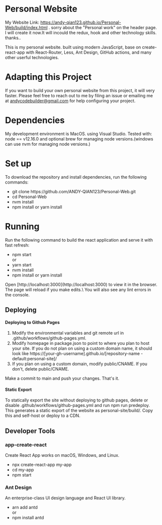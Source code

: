 # Personal Website
My Website Link: https://andy-qian123.github.io/Personal-Web/build/index.html .
sorry about the "Personal work" on the header page. I will create it now.It will incould the redux, hook and other technology skills. thanks..
</hr>
This is my personal website. built using modern JavaScript, base on create-react-app with React-Router, Less, Ant Design, GitHub actions, and many other userful technologies.

# Adapting this Project
If you want to build your own personal website from this project, it will very faster. Please feel free to reach out to me by filing an issue or emailing me at andycodebuilder@gmail.com for help configuring your project.

# Dependencies
My development environment is MacOS. using Visual Studio.
Tested with: node == v12.16.0 and optional brew for managing node versions.(windows can use nvm for managing node versions.)

# Set up
To download the repository and install dependencies, run the following commands:
<ul>
  <li>git clone https://github.com/ANDY-QIAN123/Personal-Web.git</li>
  <li>cd Personal-Web</li>
  <li>nvm install</li>
  <li>npm install  or  yarn install</li>
</ul>

# Running

Run the following command to build the react application and serve it with fast refresh:
<ul>
  <li>npm start</li>
  or
  <li>yarn start</li>
  <li>nvm install</li>
  <li>npm install  or  yarn install</li>
</ul>
Open [http://localhost:3000](http://localhost:3000) to view it in the browser.
</hr>
The page will reload if you make edits.\
You will also see any lint errors in the console.

## Deploying
<h4>Deploying to Github Pages</h4>
<ol>
<li>Modify the environmental variables and git remote url in .github/workflows/github-pages.yml.</li>
<li>Modify homepage in package.json to point to where you plan to host your site. If you do not plan on using a custom domain name, it should look like https://[your-gh-username].github.io/[repository-name - default:personal-site]/</li>
<li>If you plan on using a custom domain, modify public/CNAME. If you don't, delete public/CNAME.</li>
</ol>
Make a commit to main and push your changes. That's it.

<h4>Static Export</h4>
To statically export the site without deploying to github pages, delete or disable .github/workflows/github-pages.yml and run npm run predeploy. This generates a static export of the website as personal-site/build/. Copy this and self-host or deploy to a CDN.

## Developer Tools
<h3>app-create-react</h3>
Create React App works on macOS, Windows, and Linux.
<ul>
  <li>npx create-react-app my-app</li>
  <li>cd my-app</li>
  <li>npm start</li>
</ul>

<h3>Ant Design</h3>
An enterprise-class UI design language and React UI library.
<ul>
  <li>arn add antd</li>
  or
  <li>npm install antd</li>
</ul>
